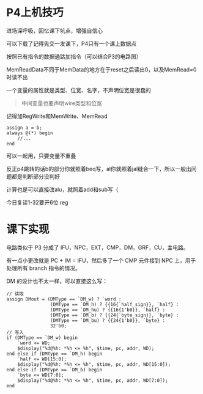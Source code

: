 # P4上机技巧

进场深呼吸，回忆课下坑点，增强自信心

可以下载了记得先交一发课下，P4只有一个课上数据点

按照已有指令的数据通路加指令（可以结合P3的电路图）

MemReadData不同于MemData的地方在于reset之后读出0，以及MemRead=0时读不出

一个变量的属性就是类型、位宽、名字，不声明位宽是很蠢的

> 中间变量也要声明wire类型和位宽

记得加RegWrite和MemWrite、MemRead





```
assign a = b;
always @(*) begin
	//...
end
```

可以一起用，只要变量不重叠





反正p4跳转的话b的部分你就照着beq写，al你就照着jal缝合一下，所以一般出问题都是判断部分没判好

计算也是可以直接改alu，就照着add和sub写（

今日复读1-32要开6位 reg



# 课下实现

电路类似于 P3 分成了 IFU，NPC，EXT，CMP，DM，GRF，CU，主电路。

有一点小更改就是 PC + IM = IFU，然后多了一个 CMP 元件接到 NPC 上，用于处理所有 branch 指令的情况。

DM 的设计也不太一样，可以直接这么写：

```
// 读取
assign DMout = (DMType == `DM_w) ? `word :
                (DMType == `DM_h) ? {{16{`half_sign}}, `half} :
                (DMType == `DM_hu) ? {{16{1'b0}}, `half} :
                (DMType == `DM_b) ? {{24{`byte_sign}}, `byte} :
                (DMType == `DM_bu) ? {{24{1'b0}}, `byte} :
                32'b0;
// 写入
if (DMType == `DM_w) begin
    `word <= WD;
    $display("%d@%h: *%h <= %h", $time, pc, addr, WD);
end else if (DMType == `DM_h) begin
    `half <= WD[15:0];
    $display("%d@%h: *%h <= %h", $time, pc, addr, WD[15:0]);
end else if (DMType == `DM_b) begin
    `byte <= WD[7:0];
    $display("%d@%h: *%h <= %h", $time, pc, addr, WD[7:0]);
end
```
